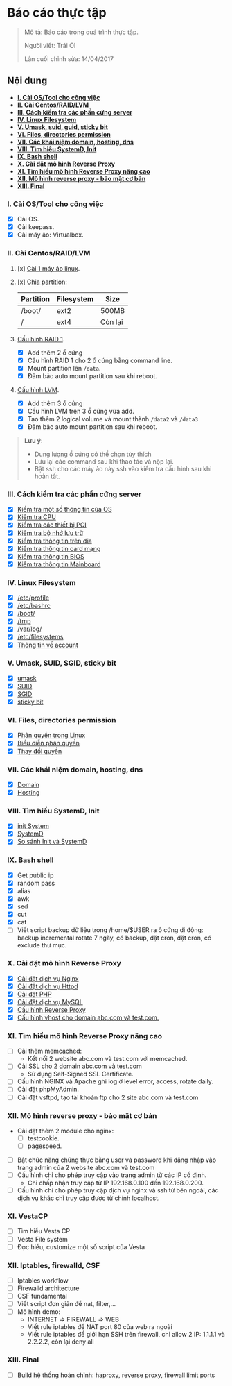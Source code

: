 # Báo cáo thực tập

> Mô tả: Báo cáo trong quá trình thực tập.
>
> Người viết: Trái Ôỉ
>
> Lần cuối chỉnh sửa: 14/04/2017

## Nội dung


* **[I. Cài OS/Tool cho công việc](#chapter-1)**
* **[II. Cài Centos/RAID/LVM](#chapter-2)**
* **[III. Cách kiểm tra các phần cứng server](#chapter-3)**
* **[IV. Linux Filesystem](#chapter-4)**
* **[V. Umask, suid, guid, sticky bit](#chapter-5)**
* **[VI. Files, directories permission](#chapter-6)**
* **[VII. Các khái niệm domain, hosting, dns](#chapter-7)**  
* **[VIII. Tìm hiểu SystemD, Init](#chapter-8)**
* **[IX. Bash shell](#chapter-9)**
* **[X. Cài đặt mô hình Reverse Proxy](#chapter-10)**
* **[XI. Tìm hiểu mô hình Reverse Proxy nâng cao](#chapter-11)**
* **[XII. Mô hình reverse proxy - bảo mật cơ bản](#chapter-12)**
* **[XIII. Final](#chapter-13)**

<a name="chapter-1"></a>
### I. Cài OS/Tool cho công việc

- [x] Cài OS.
- [x] Cài keepass.
- [x] Cài máy ảo: Virtualbox.

<a name="chapter-2"></a>
### II. Cài Centos/RAID/LVM

1. [x] [Cài 1 máy ảo linux](./Chapter-2#buoc-1).
2. [x] [Chia partition](./Chapter-2#buoc-2):

	| Partition | Filesystem | Size |
	| --- | --- | --- |
	| /boot/ | ext2 | 500MB |
	| / | ext4 | Còn lại |
3. [Cấu hình RAID 1](./Chapter-2#buoc-3).
	- [x] Add thêm 2 ổ cứng
	- [x] Cấu hình RAID 1 cho 2 ổ cứng bằng command line.
	- [x] Mount partition lên `/data`.
	- [x] Đảm bảo auto mount partition sau khi reboot.
4. [Cấu hình LVM](./Chapter-2#buoc-4).
	- [x] Add thêm 3 ổ cứng
	- [x] Cấu hình LVM trên 3 ổ cứng vừa add.
	- [x] Tạo thêm 2 logical volume và mount thành `/data2` và `/data3`
	- [x] Đảm bảo auto mount partition sau khi reboot.

>**Lưu ý**:
> + Dung lượng ổ cứng có thể chọn tùy thích
> + Lưu lại các command sau khi thao tác và nộp lại.
> + Bật ssh cho các máy ảo này ssh vào kiểm tra cấu hình sau khi hoàn tất.

<a name="chapter-3"></a>
### III. Cách kiểm tra các phần cứng server

- [x] [Kiểm tra một số thông tin của OS](Chapter-3#chapter-1)
- [x] [Kiểm tra CPU](Chapter-3#chapter-2)
- [x] [Kiểm tra các thiết bị PCI](Chapter-3#chapter-3)
- [x] [Kiểm tra bộ nhớ lưu trữ](Chapter-3#chapter-4)
- [x] [Kiểm tra thông tin trên đĩa](Chapter-3#chapter-5)
- [x] [Kiểm tra thông tin card mạng](Chapter-3#chapter-6)
- [x] [Kiểm tra thông tin BIOS](Chapter-3#chapter-7)
- [x] [Kiểm tra thông tin Mainboard](Chapter-3#chapter-8)

<a name="chapter-4"></a>
### IV. Linux Filesystem

- [x] [/etc/profile](Chapter-4#chapter-1)
- [x] [/etc/bashrc](Chapter-4#chapter-2)
- [x] [/boot/](Chapter-4#chapter-3)
- [x] [/tmp](Chapter-4#chapter-4)
- [x] [/var/log/](Chapter-4#chapter-5)
- [x] [/etc/filesystems](Chapter-4#chapter-6)
- [x] [Thông tin về account](Chapter-4#chapter-7)

<a name="chapter-5"></a>
### V. Umask, SUID, SGID, sticky bit

- [x] [umask](Chapter-5#chapter-1)
- [x] [SUID](Chapter-5#chapter-2)
- [x] [SGID](Chapter-5#chapter-3)
- [x] [sticky bit](Chapter-5#chapter-4)

<a name="chapter-6"></a>
### VI. Files, directories permission

- [x] [Phân quyền trong Linux](Chapter-6#chapter-1)
- [x] [Biểu diễn phân quyền](Chapter-6#chapter-2)
- [x] [Thay đổi quyền](Chapter-6#chapter-3)

<a name="chapter-7"></a>
### VII. Các khái niệm domain, hosting, dns

- [x] [Domain](Chapter-7#chapter-1)
- [x] [Hosting](Chapter-7#chapter-2)

<a name="chapter-8"></a>
### VIII. Tìm hiểu SystemD, Init

- [x] [init System](Chapter-8#chapter-1)
- [x] [SystemD](Chapter-8#chapter-2)
- [x] [So sánh Init và SystemD](Chapter-8#chapter-3)

<a name="chapter-9"></a>
### IX. Bash shell

- [x] Get public ip
- [x] random pass
- [x] alias
- [x] awk
- [x] sed
- [x] cut
- [x] cat
- [ ] Viết script backup dữ liệu trong /home/$USER ra ổ cứng di động: backup incremental rotate 7 ngày, có backup, đặt cron, đặt cron, có exclude thư mục.

<a name="chapter-10"></a>
### X. Cài đặt mô hình Reverse Proxy
- [x] [Cài đặt dịch vụ Nginx](Chapter-10/README.md#chapter-1)
- [x] [Cài đặt dịch vụ Httpd](Chapter-10/README2.md#chapter-2)
- [x] [Cài đặt PHP](Chapter-10/README3.md#chapter-3)
- [x] [Cài đặt dịch vụ MySQL](Chapter-10/README4.md#chapter-4)
- [x] [Cấu hình Reverse Proxy](Chapter-10/README5.md#chapter-5)
- [x] [Cấu hình vhost cho domain abc.com và test.com.](Chapter-10/README6.md#chapter-6)

<a name="chapter-11"></a>
### XI. Tìm hiểu mô hình Reverse Proxy nâng cao
- [ ] Cài thêm memcached:
  - Kết nối 2 website abc.com và test.com với memcached.
- [ ] Cài SSL cho 2 domain abc.com và test.com
  - Sử dụng Self-Signed SSL Certificate.
- [ ] Cấu hình NGINX và Apache ghi log ở level error, access, rotate daily.
- [ ] Cài đặt phpMyAdmin.
- [ ] Cài đặt vsftpd, tạo tài khoản ftp cho 2 site abc.com và test.com

<a name="chapter-12"></a>
### XII. Mô hình reverse proxy - bảo mật cơ bản
- Cài đặt thêm 2 module cho nginx:
  - [ ] testcookie.
  - [ ] pagespeed.
- [ ]  Bật chức năng chứng thực bằng user và password khi đăng nhập vào trang admin của 2 website abc.com và test.com
- [ ] Cấu hình chỉ cho phép truy cập vào trang admin từ các IP cố định.
  - Chỉ chấp nhận truy cập từ IP 192.168.0.100 đến 192.168.0.200.
- [ ] Cấu hình chỉ cho phép truy cập dịch vụ nginx và ssh từ bên ngoài, các dịch vụ khác chỉ truy cập được từ chính localhost.

<a name="chapter-11"></a>
### XI. VestaCP
- [ ] Tìm hiểu Vesta CP
- [ ] Vesta File system
- [ ] Đọc hiểu, customize một số script của Vesta

<a name="chapter-12"></a>
### XII. Iptables, firewalld, CSF

- [ ] Iptables workflow
- [ ] Firewalld architecture
- [ ] CSF fundamental
- [ ] Viết script đơn giản để nat, filter,...
- [ ] Mô hình demo:
	- INTERNET => FIREWALL => WEB
	- Viết rule iptables để NAT port 80 của web ra ngoài
	- Viết rule iptables để giới hạn SSH trên firewall, chỉ allow 2 IP: 1.1.1.1 và 2.2.2.2, còn lại deny all

<a name="chapter-13"></a>
### XIII. Final

- [ ] Build hệ thống hoàn chỉnh: haproxy, reverse proxy, firewall limit ports
